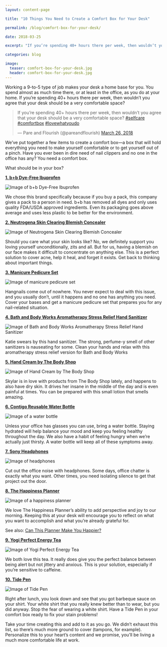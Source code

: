 ```yaml
---
layout: content-page

title: "10 Things You Need to Create a Comfort Box for Your Desk"

permalink: /blog/comfort-box-for-your-desk/

date: 2018-03-25

excerpt: "If you’re spending 40+ hours there per week, then wouldn’t you agree that your desk should be a very comfortable space?"

categories: blog

image:
  teaser: comfort-box-for-your-desk.jpg
  header: comfort-box-for-your-desk.jpg
---
```


Working a 9-to-5 type of job makes your desk a home base for you. You spend almost as much time there, or at least in the office, as you do at your home. If you’re spending 40+ hours there per week, then wouldn’t you agree that your desk should be a very comfortable space?

<blockquote class="twitter-tweet tw-align-center" data-lang="en"><p lang="en" dir="ltr">If you’re spending 40+ hours there per week, then wouldn’t you agree that your desk should be a very comfortable space? <a href="https://twitter.com/hashtag/selfcare?src=hash&amp;ref_src=twsrc%5Etfw">#selfcare</a> <a href="https://twitter.com/hashtag/comfortbox?src=hash&amp;ref_src=twsrc%5Etfw">#comfortbox</a> <a href="https://twitter.com/hashtag/lovewhatyoudo?src=hash&amp;ref_src=twsrc%5Etfw">#lovewhatyoudo</a></p>&mdash; Pare and Flourish (@pareandflourish) <a href="https://twitter.com/pareandflourish/status/978251998213607424?ref_src=twsrc%5Etfw">March 26, 2018</a></blockquote>
<script async src="https://platform.twitter.com/widgets.js" charset="utf-8"></script>


We’ve put together a few items to create a comfort box—a box that will hold everything you need to make yourself comfortable or to get yourself out of a pinch. Have you ever been in dire need of nail clippers and no one in the office has any? You need a comfort box.

What should be in your box?

**[1. b+b Dye-Free Ibuprofen](https://www.amazon.com/gp/product/B072TZ43DR/ref=as_li_qf_asin_il_tl?ie=UTF8&tag=pareandflouri-20&creative=9325&linkCode=as2&creativeASIN=B072TZ43DR&linkId=bbfe959c6d39018683c32ab5ce8c7504)**

<div class="row">
  <div class="col-md-4 col-sm-6">
    <img class="img-responsive" src="/assets/images/posts/comfort-desk/ibuprofen.jpg" alt="Image of b+b Dye-Free Ibuprofen">
  </div>
  <div class="col-md-8 col-sm-6">
    <p>We chose this brand specifically because if you buy a pack, this company gives a pack to a person in need. b+b has removed all dyes and only uses quality FDA/USDA approved ingredients. Even its packaging goes above average and uses less plastic to be better for the environment.</p>
  </div>
</div>

**[2. Neutrogena Skin Clearing Blemish Concealer](https://www.amazon.com/gp/product/B075X191YX/ref=as_li_qf_asin_il_tl?ie=UTF8&tag=pareandflouri-20&creative=9325&linkCode=as2&creativeASIN=B075X191YX&linkId=193e9c7b3e79019572a2065f4b3ca850)**

<div class="row">
  <div class="col-md-4 col-sm-6">
    <img class="img-responsive" src="/assets/images/posts/comfort-desk/skin-cleaning.jpg" alt="Image of Neutrogena Skin Clearing Blemish Concealer">
  </div>
  <div class="col-md-8 col-sm-6">
    <p>Should you care what your skin looks like? No, we definitely support you loving yourself unconditionally, zits and all. But for us, having a blemish on our face makes it difficult to concentrate on anything else. This is a perfect solution to cover acne, help it heal, and forget it exists. Get back to thinking about important things.</p>
  </div>
</div>

**[3. Manicure Pedicure Set](https://www.amazon.com/gp/product/B078YQW3RN/ref=as_li_qf_asin_il_tl?ie=UTF8&tag=pareandflouri-20&creative=9325&linkCode=as2&creativeASIN=B078YQW3RN&linkId=bacfabf48dca785e9aa66b28c663f85a)**

<div class="row">
  <div class="col-md-4 col-sm-6">
    <img class="img-responsive" src="/assets/images/posts/comfort-desk/manicure-pedicure-set.jpg" alt="Image of manicure pedicure set">
  </div>
  <div class="col-md-8 col-sm-6">
    <p>Hangnails come out of nowhere. You never expect to deal with this issue, and you usually don’t, until it happens and no one has anything you need. Cover your bases and get a manicure pedicure set that prepares you for any nail-related situation.</p>
  </div>
</div>

**[4. Bath and Body Works Aromatherapy Stress Relief Hand Sanitizer](https://www.amazon.com/gp/product/B075ZHNM7N/ref=as_li_qf_asin_il_tl?ie=UTF8&tag=pareandflouri-20&creative=9325&linkCode=as2&creativeASIN=B075ZHNM7N&linkId=eb47e8aaa2499745a0eb459f901eee64)**

<div class="row">
  <div class="col-md-4 col-sm-6">
    <img class="img-responsive" src="/assets/images/posts/comfort-desk/hand-sanitizer.jpg" alt="Image of Bath and Body Works Aromatherapy Stress Relief Hand Sanitizer">
  </div>
  <div class="col-md-8 col-sm-6">
    <p>Katie swears by this hand sanitizer. The strong, perfume-y smell of other sanitizers is nauseating for some. Clean your hands and relax with this aromatherapy stress relief version for Bath and Body Works</p>
  </div>
</div>

**[5. Hand Cream by The Body Shop](https://www.amazon.com/gp/product/B00OB87KKK/ref=as_li_qf_asin_il_tl?ie=UTF8&tag=pareandflouri-20&creative=9325&linkCode=as2&creativeASIN=B00OB87KKK&linkId=e338ea7aa9fbd316eaa89346e4b24618)**

<div class="row">
  <div class="col-md-4 col-sm-6">
    <img class="img-responsive" src="/assets/images/posts/comfort-desk/hand-cream.jpg" alt="Image of Hand Cream by The Body Shop">
  </div>
  <div class="col-md-8 col-sm-6">
    <p>Skylar is in love with products from The Body Shop lately, and happens to also have dry skin. It drives her insane in the middle of the day and is even painful at times. You can be prepared with this small lotion that smells amazing.</p>
  </div>
</div>

**[6. Contigo Reusable Water Bottle](https://www.amazon.com/gp/product/B00YYBBYN8/ref=as_li_qf_asin_il_tl?ie=UTF8&tag=pareandflouri-20&creative=9325&linkCode=as2&creativeASIN=B00YYBBYN8&linkId=d321e2151c8b4a9670e17f65594880c6)**

<div class="row">
  <div class="col-md-4 col-sm-6">
    <img class="img-responsive" src="/assets/images/posts/comfort-desk/water-bottle.jpg" alt="Image of a water bottle">
  </div>
  <div class="col-md-8 col-sm-6">
    <p>Unless your office has glasses you can use, bring a water bottle. Staying hydrated will help balance your mood and keep you feeling healthy throughout the day. We also have a habit of feeling hungry when we’re actually just thirsty. A water bottle will keep all of these symptoms away.</p>
  </div>
</div>

**[7. Sony Headphones](https://www.amazon.com/gp/product/B00NJ2M33I/ref=as_li_qf_asin_il_tl?ie=UTF8&tag=pareandflouri-20&creative=9325&linkCode=as2&creativeASIN=B00NJ2M33I&linkId=1b2d3ebc2245ce71f343410d41961049)**

<div class="row">
  <div class="col-md-4 col-sm-6">
    <img class="img-responsive" src="/assets/images/posts/comfort-desk/headphones.jpg" alt="Image of headphones">
  </div>
  <div class="col-md-8 col-sm-6">
    <p>Cut out the office noise with headphones. Some days, office chatter is exactly what you want. Other times, you need isolating silence to get that project out the door.</p>
  </div>
</div>

**[8. The Happiness Planner](https://thehappinessplanner.com/?aff=377)**

<div class="row">
  <div class="col-md-4 col-sm-6">
    <img class="img-responsive" src="/assets/images/posts/comfort-desk/happiness-planner.jpg" alt="Image of a happiness planner">
  </div>
  <div class="col-md-8 col-sm-6">
    <p>We love The Happiness Planner’s ability to add perspective and joy to our morning. Keeping this at your desk will encourage you to reflect on what you want to accomplish and what you’re already grateful for.</p>
  </div>
</div>

See also: [Can This Planner Make You Happier?](/blog/can-this-planner-make-you-happier/)

**[9. Yogi Perfect Energy Tea](https://www.amazon.com/gp/product/B00NAZONO6/ref=as_li_qf_asin_il_tl?ie=UTF8&tag=pareandflouri-20&creative=9325&linkCode=as2&creativeASIN=B00NAZONO6&linkId=442ae9300b1776d171b85b41500b351c)**

<div class="row">
  <div class="col-md-4 col-sm-6">
    <img class="img-responsive" src="/assets/images/posts/comfort-desk/yogi-tea.jpg" alt="Image of Yogi Perfect Energy Tea">
  </div>
  <div class="col-md-8 col-sm-6">
    <p>We both love this tea. It really does give you the perfect balance between being alert but not jittery and anxious. This is your solution, especially if you’re sensitive to caffeine.</p>
  </div>
</div>

**[10. Tide Pen](https://www.amazon.com/gp/product/B01C3NAT16/ref=as_li_qf_asin_il_tl?ie=UTF8&tag=pareandflouri-20&creative=9325&linkCode=as2&creativeASIN=B01C3NAT16&linkId=79b3c44333a3fced275dd70d386cb4f8)**

<div class="row">
  <div class="col-md-4 col-sm-6">
    <img class="img-responsive" src="/assets/images/posts/comfort-desk/tide-pen.jpg" alt="Image of Tide Pen">
  </div>
  <div class="col-md-8 col-sm-6">
    <p>Right after lunch, you look down and see that you got barbeque sauce on your shirt. Your white shirt that you really knew better than to wear, but you did anyway. Stop the fear of wearing a white shirt. Have a Tide Pen in your comfort box ready to fix your stain problems!</p>
  </div>
</div>

Take your time creating this and add to it as you go. We didn’t exhaust this list, so there’s much more ground to cover (tampons, for example). Personalize this to your heart’s content and we promise, you’ll be living a much more comfortable life at work.